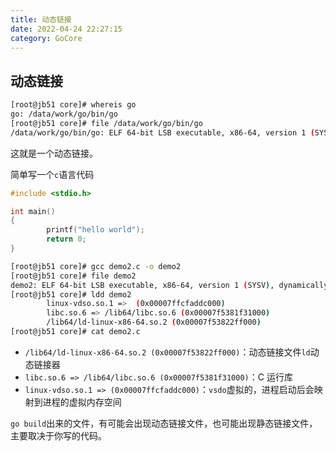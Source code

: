 ```yaml
---
title: 动态链接
date: 2022-04-24 22:27:15
category: GoCore
---
```


## 动态链接

```bash
[root@jb51 core]# whereis go
go: /data/work/go/bin/go
[root@jb51 core]# file /data/work/go/bin/go
/data/work/go/bin/go: ELF 64-bit LSB executable, x86-64, version 1 (SYSV), dynamically linked (uses shared libs), not stripped
```

这就是一个动态链接。

简单写一个`c`语言代码

```c
#include <stdio.h>

int main()
{
        printf("hello world");
        return 0;
}
```

```bash
[root@jb51 core]# gcc demo2.c -o demo2
[root@jb51 core]# file demo2
demo2: ELF 64-bit LSB executable, x86-64, version 1 (SYSV), dynamically linked (uses shared libs), for GNU/Linux 2.6.32, BuildID[sha1]=753cd99f6e7eea348393e21510cb44179d765433, not stripped
[root@jb51 core]# ldd demo2
        linux-vdso.so.1 =>  (0x00007ffcfaddc000)
        libc.so.6 => /lib64/libc.so.6 (0x00007f5381f31000)
        /lib64/ld-linux-x86-64.so.2 (0x00007f53822ff000)
[root@jb51 core]# cat demo2.c
```

-   `/lib64/ld-linux-x86-64.so.2 (0x00007f53822ff000)`：动态链接文件`ld`动态链接器
-   `libc.so.6 => /lib64/libc.so.6 (0x00007f5381f31000)`：C 运行库
-   `linux-vdso.so.1 => (0x00007ffcfaddc000)`：`vsdo`虚拟的，进程启动后会映射到进程的虚拟内存空间

`go build`出来的文件，有可能会出现动态链接文件，也可能出现静态链接文件，主要取决于你写的代码。
